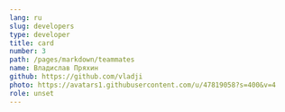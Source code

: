 ```yaml
---
lang: ru
slug: developers
type: developer
title: card
number: 3
path: /pages/markdown/teammates
name: Владислав Пряхин
github: https://github.com/vladji
photo: https://avatars1.githubusercontent.com/u/47819058?s=400&v=4
role: unset
---
```

